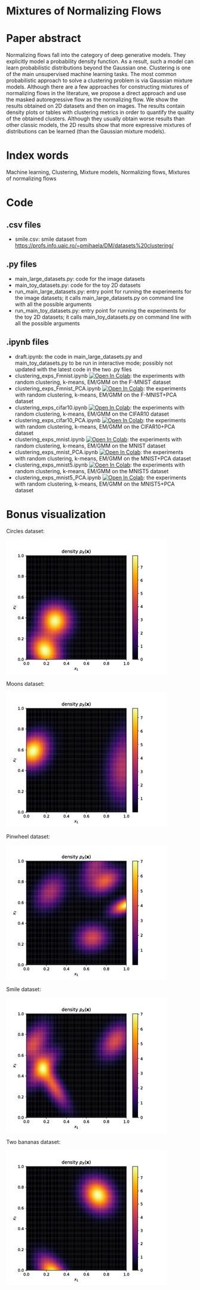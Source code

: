 # Mixtures of Normalizing Flows

# Paper abstract

Normalizing flows fall into the category of deep generative models. They explicitly model a probability density function. As a result, such a model can learn probabilistic distributions beyond the Gaussian one. Clustering is one of the main unsupervised machine learning tasks. The most common probabilistic approach to solve a clustering problem is via Gaussian mixture models. Although there are a few approaches for constructing mixtures of normalizing flows in the literature, we propose a direct approach and use the masked autoregressive flow as the normalizing flow. We show the results obtained on 2D datasets and then on images. The results contain density plots or tables with clustering metrics in order to quantify the quality of the obtained clusters. Although they usually obtain worse results than other classic models, the 2D results show that more expressive mixtures of distributions can be learned (than the Gaussian mixture models).

# Index words

Machine learning, Clustering, Mixture models, Normalizing flows, Mixtures of normalizing flows

# Code

## .csv files
- smile.csv: smile dataset from https://profs.info.uaic.ro/~pmihaela/DM/datasets%20clustering/

## .py files
- main_large_datasets.py: code for the image datasets
- main_toy_datasets.py: code for the toy 2D datasets
- run_main_large_datasets.py: entry point for running the experiments for the image datasets; it calls main_large_datasets.py on command line with all the possible arguments
- run_main_toy_datasets.py: entry point for running the experiments for the toy 2D datasets; it calls main_toy_datasets.py on command line with all the possible arguments

## .ipynb files
- draft.ipynb: the code in main_large_datasets.py and main_toy_datasets.py to be run in interactive mode; possibly not updated with the latest code in the two .py files
- clustering_exps_Fmnist.ipynb [![Open In Colab](https://colab.research.google.com/assets/colab-badge.svg)](https://colab.research.google.com/github/aciobanusebi/nf-mixture/blob/main/clustering_exps_Fmnist.ipynb): the experiments with random clustering, k-means, EM/GMM on the F-MNIST dataset
- clustering_exps_Fmnist_PCA.ipynb [![Open In Colab](https://colab.research.google.com/assets/colab-badge.svg)](https://colab.research.google.com/github/aciobanusebi/nf-mixture/blob/main/clustering_exps_Fmnist_PCA.ipynb): the experiments with random clustering, k-means, EM/GMM on the F-MNIST+PCA dataset
- clustering_exps_cifar10.ipynb [![Open In Colab](https://colab.research.google.com/assets/colab-badge.svg)](https://colab.research.google.com/github/aciobanusebi/nf-mixture/blob/main/clustering_exps_cifar10.ipynb): the experiments with random clustering, k-means, EM/GMM on the CIFAR10 dataset
- clustering_exps_cifar10_PCA.ipynb [![Open In Colab](https://colab.research.google.com/assets/colab-badge.svg)](https://colab.research.google.com/github/aciobanusebi/nf-mixture/blob/main/clustering_exps_cifar10_PCA.ipynb): the experiments with random clustering, k-means, EM/GMM on the CIFAR10+PCA dataset
- clustering_exps_mnist.ipynb [![Open In Colab](https://colab.research.google.com/assets/colab-badge.svg)](https://colab.research.google.com/github/aciobanusebi/nf-mixture/blob/main/clustering_exps_mnist.ipynb): the experiments with random clustering, k-means, EM/GMM on the MNIST dataset
- clustering_exps_mnist_PCA.ipynb [![Open In Colab](https://colab.research.google.com/assets/colab-badge.svg)](https://colab.research.google.com/github/aciobanusebi/nf-mixture/blob/main/clustering_exps_mnist_PCA.ipynb): the experiments with random clustering, k-means, EM/GMM on the MNIST+PCA dataset
- clustering_exps_mnist5.ipynb [![Open In Colab](https://colab.research.google.com/assets/colab-badge.svg)](https://colab.research.google.com/github/aciobanusebi/nf-mixture/blob/main/clustering_exps_mnist5.ipynb): the experiments with random clustering, k-means, EM/GMM on the MNIST5 dataset
- clustering_exps_mnist5_PCA.ipynb [![Open In Colab](https://colab.research.google.com/assets/colab-badge.svg)](https://colab.research.google.com/github/aciobanusebi/nf-mixture/blob/main/clustering_exps_mnist5_PCA.ipynb): the experiments with random clustering, k-means, EM/GMM on the MNIST5+PCA dataset

# Bonus visualization
Circles dataset:

![Circles density plot](https://github.com/aciobanusebi/nf-mixture/blob/main/GIFS/circles.gif)

Moons dataset:

![Moons density plot](https://github.com/aciobanusebi/nf-mixture/blob/main/GIFS/moons.gif)

Pinwheel dataset:

![Pinwheel density plot](https://github.com/aciobanusebi/nf-mixture/blob/main/GIFS/pinwheel.gif)

Smile dataset:

![Smile density plot](https://github.com/aciobanusebi/nf-mixture/blob/main/GIFS/smile.gif)

Two bananas dataset:

![Two bananas density plot](https://github.com/aciobanusebi/nf-mixture/blob/main/GIFS/two_banana.gif)
